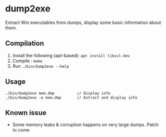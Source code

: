 # dump2exe
Extract Win executables from dumps, display some basic information about them.


## Compilation
1. Install the following (apt-based): `apt install libssl-dev`
2. Compile : `make`
3. Run `./bin/dump2exe --help`  

## Usage
```
./bin/dump2exe mem.dmp          // Display info 
./bin/dump2exe -e mem.dmp       // Extract and display info
```

## Known issue
- Some memory leaks & corruption happens on very large dumps. Patch to come 
